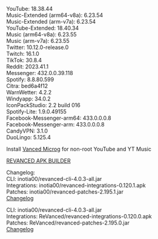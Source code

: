 YouTube: 18.38.44  
Music-Extended (arm64-v8a): 6.23.54  
Music-Extended (arm-v7a): 6.23.54  
YouTube-Extended: 18.40.34  
Music (arm64-v8a): 6.23.55  
Music (arm-v7a): 6.23.55  
Twitter: 10.12.0-release.0  
Twitch: 16.1.0  
TikTok: 30.8.4  
Reddit: 2023.41.1  
Messenger: 432.0.0.39.118  
Spotify: 8.8.80.599  
Citra: bed6a4f12  
WarnWetter: 4.2.2  
Windyapp: 34.0.2  
IconPackStudio: 2.2 build 016  
Spotify-Lite: 1.9.0.49155  
Facebook-Messenger-arm64: 433.0.0.0.8  
Facebook-Messenger-arm: 433.0.0.0.8  
CandyVPN: 3.1.0  
DuoLingo: 5.125.4  

Install [Vanced Microg](https://github.com/TeamVanced/VancedMicroG/releases) for non-root YouTube and YT Music  

[REVANCED APK BUILDER](https://github.com/alsyundawy/revanced-apk-builder/)  

Changelog:  
CLI: inotia00/revanced-cli-4.0.3-all.jar  
Integrations: inotia00/revanced-integrations-0.120.1.apk  
Patches: inotia00/revanced-patches-2.195.1.jar  
[Changelog](https://github.com/inotia00/revanced-patches/releases/tag/v2.195.1)

CLI: inotia00/revanced-cli-4.0.3-all.jar  
Integrations: ReVanced/revanced-integrations-0.120.0.apk  
Patches: ReVanced/revanced-patches-2.195.0.jar  
[Changelog](https://github.com/ReVanced/revanced-patches/releases/tag/v2.195.0)  
